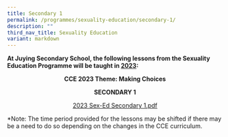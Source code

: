 ```yaml
---
title: Secondary 1
permalink: /programmes/sexuality-education/secondary-1/
description: ""
third_nav_title: Sexuality Education
variant: markdown
---
```

<p><strong>At Juying Secondary School, the following lessons from the Sexuality Education Programme will be taught in&nbsp;<u>2023</u>:</strong></p>
<p style="text-align: center;"><strong>CCE 2023 Theme: Making Choices</strong></p>
<p style="text-align: center;"><strong>SECONDARY 1</strong></p>
<p style="text-align: center;"><a href="https://docs.google.com/document/d/1JIjDIKwrySBxIXf0Fws8KuNNVfkKzUec/edit?usp=sharing&amp;ouid=101558185724620304443&amp;rtpof=true&amp;sd=true">2023 Sex-Ed Secondary 1.pdf</a></p>
<p>*Note: The time period provided for the lessons may be shifted if there may be a need to do so depending on the changes in the CCE curriculum.</p>
